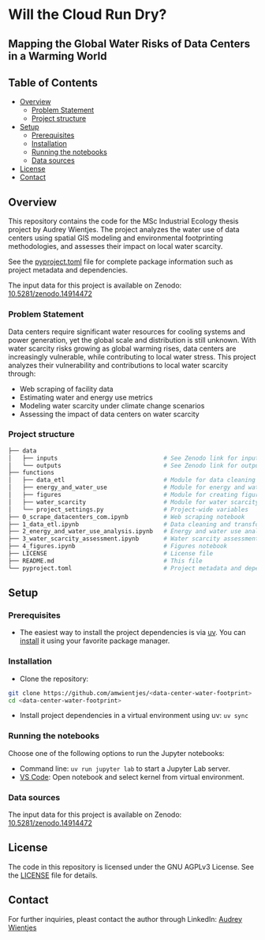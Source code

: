 # Will the Cloud Run Dry?

## Mapping the Global Water Risks of Data Centers in a Warming World

## Table of Contents
- [Overview](#overview)
  - [Problem Statement](#problem-statement)
  - [Project structure](#project-structure)
- [Setup](#setup)
  - [Prerequisites](#prerequisites)
  - [Installation](#installation)
  - [Running the notebooks](#running-the-notebooks)
  - [Data sources](#data-sources)
- [License](#license)
- [Contact](#contact)

## Overview

This repository contains the code for the MSc Industrial Ecology thesis project by Audrey Wientjes. The project analyzes the water use of data centers using spatial GIS modeling and environmental footprinting methodologies, and assesses their impact on local water scarcity.

See the [pyproject.toml](pyproject.toml) file for complete package information such as project metadata and dependencies.

The input data for this project is available on Zenodo: [10.5281/zenodo.14914472](https://zenodo.org/records/149144720)


### Problem Statement

Data centers require significant water resources for cooling systems and power generation, yet the global scale and distribution is still unknown. With water scarcity risks growing as global warming rises, data centers are increasingly vulnerable, while contributing to local water stress. This project analyzes their vulnerability and contributions to local water scarcity through:

- Web scraping of facility data
- Estimating water and energy use metrics
- Modeling water scarcity under climate change scenarios
- Assessing the impact of data centers on water scarcity

### Project structure


```bash
├── data
│   ├── inputs                              # See Zenodo link for input data
│   └── outputs                             # See Zenodo link for output data
├── functions
│   ├── data_etl                            # Module for data cleaning and transformation functions
│   ├── energy_and_water_use                # Module for energy and water use analysis functions
│   ├── figures                             # Module for creating figures functions
│   ├── water_scarcity                      # Module for water scarcity assessment functions
│   └── project_settings.py                 # Project-wide variables
├── 0_scrape_datacenters_com.ipynb          # Web scraping notebook
├── 1_data_etl.ipynb                        # Data cleaning and transformation notebook
├── 2_energy_and_water_use_analysis.ipynb   # Energy and water use analysis notebook
├── 3_water_scarcity_assessment.ipynb       # Water scarcity assessment notebook
├── 4_figures.ipynb                         # Figures notebook
├── LICENSE                                 # License file
├── README.md                               # This file
└── pyproject.toml                          # Project metadata and dependencies
```

## Setup

### Prerequisites

- The easiest way to install the project dependencies is via [uv](https://docs.astral.sh/uv/). You can [install](https://docs.astral.sh/uv/getting-started/installation/) it using your favorite package manager.

### Installation

- Clone the repository:

```bash
git clone https://github.com/amwientjes/<data-center-water-footprint>
cd <data-center-water-footprint>
```

- Install project dependencies in a virtual environment using uv: `uv sync`

### Running the notebooks

Choose one of the following options to run the Jupyter notebooks:

- Command line: `uv run jupyter lab` to start a Jupyter Lab server.
- [VS Code](https://code.visualstudio.com/): Open notebook and select kernel from virtual environment.

### Data sources

The input data for this project is available on Zenodo: [10.5281/zenodo.14914472](https://zenodo.org/records/149144720)

## License

The code in this repository is licensed under the GNU AGPLv3 License. See the [LICENSE](LICENSE) file for details.

## Contact

For further inquiries, pleast contact the author through LinkedIn: [Audrey Wientjes](https://www.linkedin.com/in/audrey-wientjes/)
